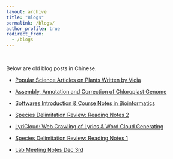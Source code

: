 ```yaml
---
layout: archive
title: "Blogs"
permalink: /blogs/
author_profile: true
redirect_from:
  - /blogs
---
```


<br>

Below are old blog posts in Chinese.

* [Popular Science Articles on Plants Written by Vicia](https://imengyuan.github.io/blogs/2018-03-23-plant-articles/)

* [Assembly, Annotation and Correction of Chloroplast Genome](https://imengyuan.github.io/blogs/2018-03-22-cpg-analysis/)

* [Softwares Introduction & Course Notes in Bioinformatics](https://imengyuan.github.io/blogs/2017-12-14-bioinfo-course-review/)

* [Species Delimitation Review: Reading Notes 2](https://imengyuan.github.io/blogs/2017-12-14-species-delimitation-7-veils/)

* [LyriCloud: Web Crawling of Lyrics & Word Cloud Generating](https://imengyuan.github.io/blogs/2017-12-07-LyriCloud/)

* [Species Delimitation Review: Reading Notes 1](https://imengyuan.github.io/blogs/species-delimitation/)

* [Lab Meeting Notes Dec 3rd](https://imengyuan.github.io/blogs/171203paper/)

